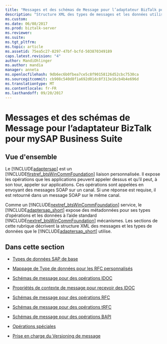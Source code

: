 ```yaml
---
title: "Messages et des schémas de Message pour l’adaptateur BizTalk pour mySAP Business Suite | Documents Microsoft"
description: "Structure XML des types de messages et les données utilisées par l’adaptateur mySAP pour BizTalk Server"
ms.custom: 
ms.date: 06/08/2017
ms.prod: biztalk-server
ms.reviewer: 
ms.suite: 
ms.tgt_pltfrm: 
ms.topic: article
ms.assetid: 75ea5c27-8297-47bf-bcfd-503870349189
caps.latest.revision: "4"
author: MandiOhlinger
ms.author: mandia
manager: anneta
ms.openlocfilehash: 9db6ec6b0fbea7ce5c8f90158126d52cbc7530ca
ms.sourcegitcommit: cb908c540d8f1a692d01dc8f313e16cb4b4e696d
ms.translationtype: MT
ms.contentlocale: fr-FR
ms.lasthandoff: 09/20/2017
---
```

# <a name="messages-and-message-schemas-for-biztalk-adapter-for-mysap-business-suite"></a>Messages et des schémas de Message pour l’adaptateur BizTalk pour mySAP Business Suite

## <a name="overview"></a>Vue d'ensemble
Le [!INCLUDE[adaptersap](../../includes/adaptersap-md.md)] est un [!INCLUDE[firstref_btsWinCommFoundation](../../includes/firstref-btswincommfoundation-md.md)] liaison personnalisée. Il expose les opérations que les applications peuvent appeler dessus et qu’il peut, à son tour, appeler sur applications. Ces opérations sont appelées en envoyant des messages SOAP sur un canal. Si une réponse est requise, il est retourné dans un message SOAP sur le même canal.  
  
 Comme un [!INCLUDE[nextref_btsWinCommFoundation](../../includes/nextref-btswincommfoundation-md.md)] service, le [!INCLUDE[adaptersap_short](../../includes/adaptersap-short-md.md)] expose des métadonnées pour ses types d’opérations et les données à l’aide standard [!INCLUDE[nextref_btsWinCommFoundation](../../includes/nextref-btswincommfoundation-md.md)] mécanismes. Les sections de cette rubrique décrivent la structure XML des messages et les types de données que le [!INCLUDE[adaptersap_short](../../includes/adaptersap-short-md.md)] utilise.  
  
## <a name="in-this-section"></a>Dans cette section  
  
-   [Types de données SAP de base](../../adapters-and-accelerators/adapter-sap/basic-sap-data-types.md)  
  
-   [Mappage de Type de données pour les RFC personnalisés](../../adapters-and-accelerators/adapter-sap/data-type-mapping-for-custom-rfcs.md)  
  
-   [Schémas de message pour des opérations IDOC](../../adapters-and-accelerators/adapter-sap/message-schemas-for-idoc-operations.md)  
  
-   [Propriétés de contexte de message pour recevoir des IDOC](../../adapters-and-accelerators/adapter-sap/message-context-properties-for-receiving-idocs.md)  
  
-   [Schémas de message pour des opérations RFC](../../adapters-and-accelerators/adapter-sap/message-schemas-for-rfc-operations.md)  
  
-   [Schémas de message pour des opérations tRFC](../../adapters-and-accelerators/adapter-sap/message-schemas-for-trfc-operations.md)  
  
-   [Schémas de message pour des opérations BAPI](../../adapters-and-accelerators/adapter-sap/message-schemas-for-bapi-operations.md)  
  
-   [Opérations spéciales](../../adapters-and-accelerators/adapter-sap/special-operations.md)  
  
-   [Prise en charge du Versioning de message](../../adapters-and-accelerators/adapter-sap/message-versioning-support1.md)  
  
